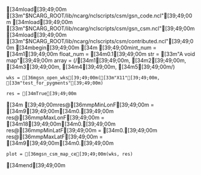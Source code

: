 [34mload[39;49;00m [33m"$NCARG_ROOT/lib/ncarg/nclscripts/csm/gsn_code.ncl"[39;49;00m
[34mload[39;49;00m [33m"$NCARG_ROOT/lib/ncarg/nclscripts/csm/gsn_csm.ncl"[39;49;00m
[34mload[39;49;00m [33m"$NCARG_ROOT/lib/ncarg/nclscripts/csm/contributed.ncl"[39;49;00m
[34mbegin[39;49;00m
[34m    [39;49;00mint_num = [34m1[39;49;00m
    float_num = [34m0.1[39;49;00m
    str = [33m"A void map"[39;49;00m
    array = (/[34m1[39;49;00m, [34m2[39;49;00m, [34m3[39;49;00m, [34m4[39;49;00m, [34m5[39;49;00m/)


    wks = [36mgsn_open_wks[39;49;00m([33m"X11"[39;49;00m, [33m"test_for_pygments"[39;49;00m)

    res = [34mTrue[39;49;00m
[34m    [39;49;00mres@[36mmpMinLonF[39;49;00m = [34m9[39;49;00m[34m0.[39;49;00m
    res@[36mmpMaxLonF[39;49;00m = [34m18[39;49;00m[34m0.[39;49;00m
    res@[36mmpMinLatF[39;49;00m = [34m0.[39;49;00m
    res@[36mmpMaxLatF[39;49;00m = [34m9[39;49;00m[34m0.[39;49;00m

    plot = [36mgsn_csm_map_ce[39;49;00m(wks, res)
[34mend[39;49;00m
